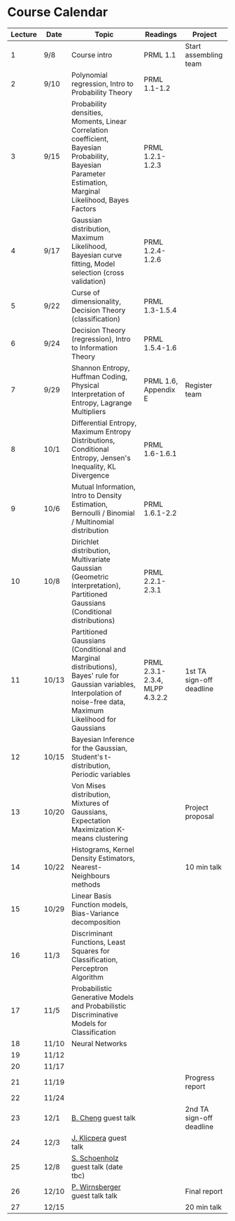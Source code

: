 # Course Calendar

Lecture | Date  | Topic                                                                                                                                                                  | Readings                       | Project
--------|-------|------------------------------------------------------------------------------------------------------------------------------------------------------------------------|--------------------------------|-------------------------
1       | 9/8   | Course intro                                                                                                                                                           | PRML 1.1                       | Start assembling team
2       | 9/10  | Polynomial regression, Intro to Probability Theory                                                                                                                     | PRML 1.1-1.2                   |
3       | 9/15  | Probability densities, Moments, Linear Correlation coefficient, Bayesian Probability, Bayesian Parameter Estimation, Marginal Likelihood, Bayes Factors                | PRML 1.2.1-1.2.3               |
4       | 9/17  | Gaussian distribution, Maximum Likelihood, Bayesian curve fitting, Model selection (cross validation)                                                                  | PRML 1.2.4-1.2.6               |
5       | 9/22  | Curse of dimensionality, Decision Theory (classification)                                                                                                              | PRML 1.3-1.5.4                 |
6       | 9/24  | Decision Theory (regression), Intro to Information Theory                                                                                                              | PRML 1.5.4-1.6                 |
7       | 9/29  | Shannon Entropy, Huffman Coding, Physical Interpretation of Entropy, Lagrange Multipliers                                                                              | PRML 1.6, Appendix E           | Register team
8       | 10/1  | Differential Entropy, Maximum Entropy Distributions, Conditional Entropy, Jensen's Inequality, KL Divergence                                                           | PRML 1.6-1.6.1                 |
9       | 10/6  | Mutual Information, Intro to Density Estimation, Bernoulli / Binomial / Multinomial distribution                                                                       | PRML 1.6.1-2.2                 |
10      | 10/8  | Dirichlet distribution, Multivariate Gaussian (Geometric Interpretation), Partitioned Gaussians (Conditional distributions)                                            | PRML 2.2.1-2.3.1               |
11      | 10/13 | Partitioned Gaussians (Conditional and Marginal distributions), Bayes' rule for Gaussian variables, Interpolation of noise-free data, Maximum Likelihood for Gaussians | PRML 2.3.1-2.3.4, MLPP 4.3.2.2 | 1st TA sign-off deadline
12      | 10/15 | Bayesian Inference for the Gaussian, Student's t-distribution, Periodic variables                                                                                      |                                |
13      | 10/20 | Von Mises distribution, Mixtures of Gaussians, Expectation Maximization K-means clustering                                                                             |                                | Project proposal
14      | 10/22 | Histograms, Kernel Density Estimators, Nearest-Neighbours methods                                                                                                      |                                | 10 min talk
15      | 10/29 | Linear Basis Function models, Bias-Variance decomposition                                                                                                              |                                |
16      | 11/3  | Discriminant Functions, Least Squares for Classification, Perceptron Algorithm                                                                                         |                                |
17      | 11/5  | Probabilistic Generative Models and Probabilistic Discriminative Models for Classification                                                                             |                                |
18      | 11/10 | Neural Networks                                                                                                                                                        |                                |
19      | 11/12 |                                                                                                                                                                        |                                |
20      | 11/17 |                                                                                                                                                                        |                                |
21      | 11/19 |                                                                                                                                                                        |                                | Progress report
22      | 11/24 |                                                                                                                                                                        |                                |
23      | 12/1  | [B. Cheng](https://sites.google.com/site/tonicbq/about-me?authuser=0) guest talk                                                                                       |                                | 2nd TA sign-off deadline
24      | 12/3  | [J. Klicpera](https://www.in.tum.de/en/daml/team/johannes-klicpera/) guest talk                                                                                        |                                |
25      | 12/8  | [S. Schoenholz](https://samschoenholz.wordpress.com/) guest talk (date tbc)                                                                                            |                                |
26      | 12/10 | [P. Wirnsberger](https://pw359.github.io/) guest talk talk                                                                                                             |                                | Final report
27      | 12/15 |                                                                                                                                                                        |                                | 20 min talk
